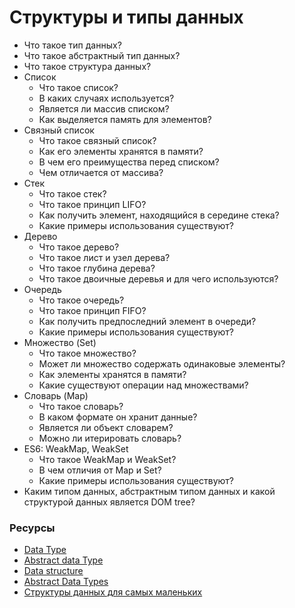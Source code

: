 # Структуры и типы данных

* Что такое тип данных?
* Что такое абстрактный тип данных?
* Что такое структура данных?
* Список
  * Что такое список?
  * В каких случаях используется?
  * Является ли массив списком?
  * Как выделяется память для элементов?
* Связный список
  * Что такое связный список?
  * Как его элементы хранятся в памяти?
  * В чем его преимущества перед списком?
  * Чем отличается от массива?
* Стек
  * Что такое стек?
  * Что такое принцип LIFO?
  * Как получить элемент, находящийся в середине стека?
  * Какие примеры использования существуют?
* Дерево
  * Что такое дерево?
  * Что такое лист и узел дерева?
  * Что такое глубина дерева?
  * Что такое двоичные деревья и для чего используются?
* Очередь
  * Что такое очередь?
  * Что такое принцип FIFO?
  * Как получить предпоследний элемент в очереди?
  * Какие примеры использования существуют?
* Множество (Set)
  * Что такое множество?
  * Может ли множество содержать одинаковые элементы?
  * Как элементы хранятся в памяти?
  * Какие существуют операции над множествами?
* Словарь (Map)
  * Что такое словарь?
  * В каком формате он хранит данные?
  * Является ли объект словарем?
  * Можно ли итерировать словарь?
* ES6: WeakMap, WeakSet
  * Что такое WeakMap и WeakSet?
  * В чем отличия от Map и Set?
  * Какие примеры использования существуют?
* Каким типом данных, абстрактным типом данных и какой структурой данных является DOM tree?

### Ресурсы

* [Data Type](https://en.wikipedia.org/wiki/Data_type)
* [Abstract data Type](https://en.wikipedia.org/wiki/Abstract_data_type)
* [Data structure](https://en.wikipedia.org/wiki/Data_structure)
* [Abstract Data Types](https://www.geeksforgeeks.org/abstract-data-types/)
* [Структуры данных для самых маленьких](https://habr.com/ru/post/310794/)

